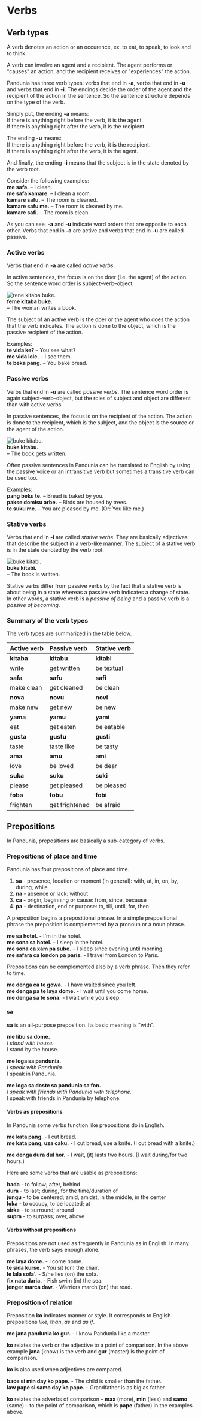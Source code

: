 # Verbs

## Verb types

A verb denotes an action or an occurence, ex. to eat, to speak, to look and to think.

A verb can involve an agent and a recipient.
The agent performs or "causes" an action,
and the recipient receives or "experiences" the action.

Pandunia has three verb types:
verbs that end in **-a**, verbs that end in **-u** and verbs that end in **-i**.
The endings decide the order of the agent and the recipient of the action in the sentence.
So the sentence structure depends on the type of the verb.

Simply put, the ending **-a** means:  
If there is anything right before the verb, it is the agent.  
If there is anything right after the verb, it is the recipient.

The ending **-u** means:  
If there is anything right before the verb, it is the recipient.  
If there is anything right after the verb, it is the agent.

And finally, the ending **-i** means
that the subject is in the state denoted by the verb root.

Consider the following examples:  
**me safa.**
– I clean.  
**me safa kamare.**
– I clean a room.  
**kamare safu.**
– The room is cleaned.  
**kamare safu me.**
– The room is cleaned by me.  
**kamare safi.**
– The room is clean.

As you can see, **-a** and **-u** indicate word orders that are opposite to each other.
Verbs that end in **-a** are active
and verbs that end in **-u** are called passive.

### Active verbs

Verbs that end in **-a** are called _active verbs_.

In active sentences, the focus is on the doer (i.e. the agent) of the action.
So the sentence word order is subject–verb–object.

![](http://www.pandunia.info/grafe/kitaba.png "rene kitaba buke.")  
**feme kitaba buke.**  
– The woman writes a book.

The subject of an active verb is the doer or the agent
who does the action that the verb indicates.
The action is done to the object,
which is the passive recipient of the action.

Examples:  
**te vida ke?**
– You see what?  
**me vida lole.**
– I see them.  
**te beka pang.**
– You bake bread.  


### Passive verbs

Verbs that end in **-u** are called _passive verbs_.
The sentence word order is again subject–verb–object,
but the roles of subject and object are different than with active verbs.

In passive sentences, the focus is on the recipient of the action.
The action is done to the recipient, which is the subject,
and the object is the source or the agent of the action.

![](http://www.pandunia.info/grafe/kitabu.png "buke kitabu.")  
**buke kitabu.**  
– The book gets written.

Often passive sentences in Pandunia can be translated to English
by using the passive voice or an intransitive verb
but sometimes a transitive verb can be used too.

Examples:  
**pang beku te.**
– Bread is baked by you.  
**pakse domisu arbe.**
– Birds are housed by trees.  
**te suku me.**
– You are pleased by me. (Or: You like me.)


### Stative verbs

Verbs that end in **-i** are called _stative verbs_.
They are basically adjectives that describe the subject in a verb-like manner.
The subject of a stative verb is in the state denoted by the verb root.

![](http://www.pandunia.info/grafe/kitabi.png "buke kitabi.")  
**buke kitabi.**  
– The book is written.

Stative verbs differ from passive verbs by the fact that
a stative verb is about being in a state
whereas a passive verb indicates a change of state.
In other words, a stative verb is a _passive of being_
and a passive verb is a _passive of becoming_.



### Summary of the verb types

The verb types are summarized in the table below.

| Active verb | Passive verb | Stative verb |
|:------------|:-------------|:-------------|
| **kitaba**  | **kitabu**   | **kitabi**   |
| write       | get written  | be textual   |
| **safa**    | **safu**     | **safi**     |
| make clean  | get cleaned  | be clean     |
| **nova**    | **novu**     | **novi**     |
| make new    | get new      | be new       |
| **yama**    | **yamu**     | **yami**     |
| eat         | get eaten    | be eatable   |
| **gusta**   | **gustu**    | **gusti**    |
| taste       | taste like   | be tasty     |
| **ama**     | **amu**      | **ami**      |
| love        | be loved     | be dear      |
| **suka**    | **suku**     | **suki**     |
| please      | get pleased  | be pleased   |
| **foba**    | **fobu**     | **fobi**     |
| frighten    |get frightened| be afraid    |


## Prepositions

In Pandunia, prepositions are basically a sub-category of verbs.

### Prepositions of place and time

Pandunia has four prepositions of place and time.

1. **sa** - presence, location or moment (in general): with, at, in,
   on, by, during, while
2. **na** - absence or lack: without
3. **ca** - origin, beginning or cause: from, since, because
4. **pa** - destination, end or purpose: to, till, until, for, then

A preposition begins a prepositional phrase. In a simple prepositional phrase
the preposition is complemented by a pronoun or a noun phrase.

**me sa hotel.** - I'm in the hotel.  
**me sona sa hotel.** - I sleep in the hotel.  
**me sona ca xam pa sube.** - I sleep since evening until morning.  
**me safara ca london pa paris.** - I travel from London to Paris.  

Prepositions can be complemented also by a verb phrase. Then they
refer to time.

**me denga ca te gowa.** - I have waited since you left.  
**me denga pa te laya dome.** - I wait until you come home.  
**me denga sa te sona.** - I wait while you sleep.  

#### sa

**sa** is an all-purpose preposition. Its basic meaning is "with".
 
**me libu sa dome.**  
_I stand with house._  
I stand by the house.
 
**me loga sa pandunia.**  
_I speak with Pandunia._  
I speak in Pandunia.
 
**me loga sa doste sa pandunia sa fon.**  
_I speak with friends with Pandunia with telephone._  
I speak with friends in Pandunia by telephone.

#### Verbs as prepositions

In Pandunia some verbs function like prepositions do in English.

**me kata pang.** - I cut bread.  
**me kata pang, uza caku.** - I cut bread, use a knife. (I cut bread with a knife.)  

**me denga dura dul hor.** - I wait, (it) lasts two hours. (I wait during/for two hours.)

Here are some verbs that are usable as prepositions:

**bada** - to follow; after, behind  
**dura** - to last; during, for the time/duration of  
**jungu** - to be centered; amid, amidst, in the middle, in the center  
**loka** - to occupy, to be located; at  
**sirka** - to surround; around  
**supra** - to surpass; over, above  

#### Verbs without prepositions

Prepositions are not used as frequently in Pandunia as in English. In
many phrases, the verb says enough alone.

**me laya dome.** - I come home.  
**te sida kurse.** - You sit (on) the chair.  
**le lala sofa'.** - S/he lies (on) the sofa.  
**fix nata daria.** - Fish swim (in) the sea.  
**jenger marca daw.** - Warriors march (on) the road.  

### Preposition of relation

Preposition **ko** indicates manner or style. It corresponds to
English prepositions _like_, _than_, _as_ and _as if_.

**me jana pandunia ko gur.** - I know Pandunia like a master.

**ko** relates the verb or the adjective to a point of comparison. In
the above example **jana** (know) is the verb and **gur** (master) is
the point of comparison.

**ko** is also used when adjectives are compared.

**bace si min day ko pape.** - The child is smaller than the father.  
**law pape si samo day ko pape.** - Grandfather is as big as father.

**ko** relates the adverbs of comparison – **max** (more), **min**
(less) and **samo** (same) – to the point of comparison, which is
**pape** (father) in the examples above.

